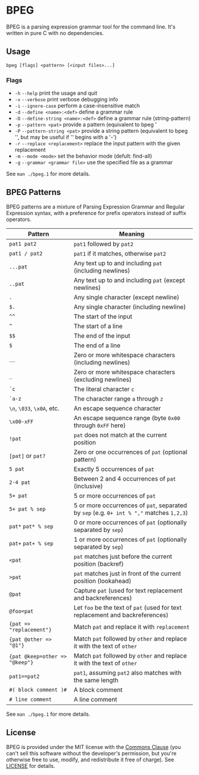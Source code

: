 # BPEG

BPEG is a parsing expression grammar tool for the command line.
It's written in pure C with no dependencies.

## Usage
`bpeg [flags] <pattern> [<input files>...]`

### Flags
* `-h` `--help` print the usage and quit
* `-v` `--verbose` print verbose debugging info
* `-i` `--ignore-case` perform a case-insensitive match
* `-d` `--define <name>:<def>` define a grammar rule
* `-D` `--define-string <name>:<def>` define a grammar rule (string-pattern)
* `-p` `--pattern <pat>` provide a pattern (equivalent to bpeg '
* `-P` `--pattern-string <pat>` provide a string pattern (equivalent to bpeg '<pat>', but may be useful if '<pat>' begins with a '-')
* `-r` `--replace <replacement>`   replace the input pattern with the given replacement
* `-m` `--mode <mode>` set the behavior mode (defult: find-all)
* `-g` `--grammar <grammar file>`  use the specified file as a grammar

See `man ./bpeg.1` for more details.

## BPEG Patterns
BPEG patterns are a mixture of Parsing Expression Grammar and Regular
Expression syntax, with a preference for prefix operators instead of
suffix operators.

Pattern            | Meaning
-------------------|---------------------
`pat1 pat2`        | `pat1` followed by `pat2`
`pat1 / pat2`      | `pat1` if it matches, otherwise `pat2`
`...pat`           | Any text up to and including `pat` (including newlines)
`..pat`            | Any text up to and including `pat` (except newlines)
`.`                | Any single character (except newline)
`$.`               | Any single character (including newline)
`^^`               | The start of the input
`^`                | The start of a line
`$$`               | The end of the input
`$`                | The end of a line
`__`               | Zero or more whitespace characters (including newlines)
`_`                | Zero or more whitespace characters (excluding newlines)
`` `c ``           | The literal character `c`
`` `a-z ``         | The character range `a` through `z`
`\n`, `\033`, `\x0A`, etc. | An escape sequence character
`\x00-xFF`         | An escape sequence range (byte `0x00` through `0xFF` here)
`!pat`             | `pat` does not match at the current position
`[pat]` or `pat?`  | Zero or one occurrences of `pat` (optional pattern)
`5 pat`            | Exactly 5 occurrences of `pat`
`2-4 pat`          | Between 2 and 4 occurrences of `pat` (inclusive)
`5+ pat`           | 5 or more occurrences of `pat`
`5+ pat % sep`     | 5 or more occurrences of `pat`, separated by `sep` (e.g. `0+ int % ","` matches `1,2,3`)
`pat*` `pat* % sep`| 0 or more occurrences of `pat` (optionally separated by `sep`)
`pat+` `pat+ % sep`| 1 or more occurrences of `pat` (optionally separated by `sep`)
`<pat`             | `pat` matches just before the current position (backref)
`>pat`             | `pat` matches just in front of the current position (lookahead)
`@pat`             | Capture `pat` (used for text replacement and backreferences)
`@foo=pat`         | Let `foo` be the text of `pat` (used for text replacement and backreferences)
`{pat => "replacement"}` | Match `pat` and replace it with `replacement`
`{pat @other => "@1"}` | Match `pat` followed by `other` and replace it with the text of `other`
`{pat @keep=other => "@keep"}` | Match `pat` followed by `other` and replace it with the text of `other`
`pat1==pat2`       | `pat1`, assuming `pat2` also matches with the same length
`#( block comment )#` | A block comment
`# line comment`   | A line comment

See `man ./bpeg.1` for more details.

## License
BPEG is provided under the MIT license with the [Commons Clause](https://commonsclause.com/)
(you can't sell this software without the developer's permission, but you're
otherwise free to use, modify, and redistribute it free of charge).
See [LICENSE](LICENSE) for details.
